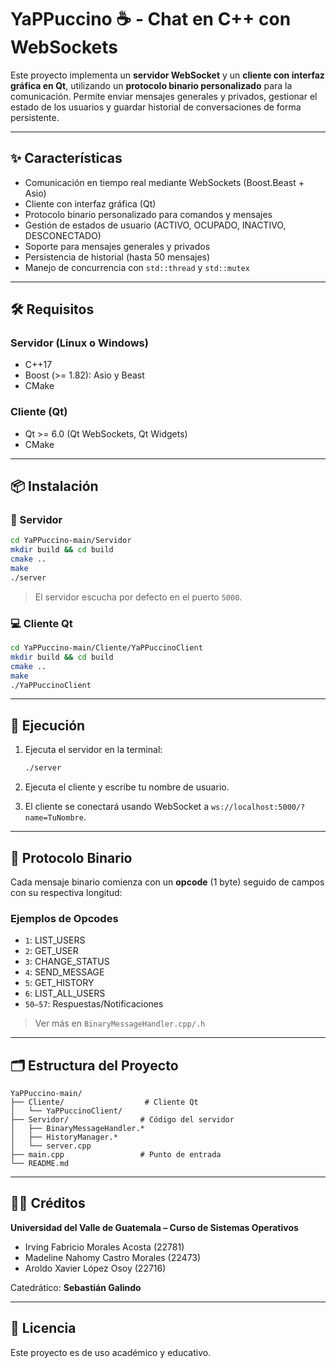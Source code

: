 
# YaPPuccino ☕ - Chat en C++ con WebSockets
Este proyecto implementa un **servidor WebSocket** y un **cliente con interfaz gráfica en Qt**, utilizando un **protocolo binario personalizado** para la comunicación. Permite enviar mensajes generales y privados, gestionar el estado de los usuarios y guardar historial de conversaciones de forma persistente.

---

## ✨ Características

- Comunicación en tiempo real mediante WebSockets (Boost.Beast + Asio)
- Cliente con interfaz gráfica (Qt)
- Protocolo binario personalizado para comandos y mensajes
- Gestión de estados de usuario (ACTIVO, OCUPADO, INACTIVO, DESCONECTADO)
- Soporte para mensajes generales y privados
- Persistencia de historial (hasta 50 mensajes)
- Manejo de concurrencia con `std::thread` y `std::mutex`

---

## 🛠️ Requisitos

### Servidor (Linux o Windows)
- C++17
- Boost (>= 1.82): Asio y Beast
- CMake

### Cliente (Qt)
- Qt >= 6.0 (Qt WebSockets, Qt Widgets)
- CMake

---

## 📦 Instalación

### 🔧 Servidor

```bash
cd YaPPuccino-main/Servidor
mkdir build && cd build
cmake ..
make
./server
```

> El servidor escucha por defecto en el puerto `5000`.

### 💻 Cliente Qt

```bash
cd YaPPuccino-main/Cliente/YaPPuccinoClient
mkdir build && cd build
cmake ..
make
./YaPPuccinoClient
```

---

## 🚀 Ejecución

1. Ejecuta el servidor en la terminal:  
   ```bash
   ./server
   ```

2. Ejecuta el cliente y escribe tu nombre de usuario.

3. El cliente se conectará usando WebSocket a `ws://localhost:5000/?name=TuNombre`.

---

## 📡 Protocolo Binario

Cada mensaje binario comienza con un **opcode** (1 byte) seguido de campos con su respectiva longitud:

### Ejemplos de Opcodes

- `1`: LIST_USERS
- `2`: GET_USER
- `3`: CHANGE_STATUS
- `4`: SEND_MESSAGE
- `5`: GET_HISTORY
- `6`: LIST_ALL_USERS
- `50–57`: Respuestas/Notificaciones

> Ver más en `BinaryMessageHandler.cpp/.h`

---

## 🗂️ Estructura del Proyecto

```
YaPPuccino-main/
├── Cliente/                  # Cliente Qt
│   └── YaPPuccinoClient/
├── Servidor/                # Código del servidor
│   ├── BinaryMessageHandler.*
│   ├── HistoryManager.*
│   └── server.cpp
├── main.cpp                 # Punto de entrada
└── README.md
```

---

## 👨‍💻 Créditos

**Universidad del Valle de Guatemala – Curso de Sistemas Operativos**

- Irving Fabricio Morales Acosta (22781)  
- Madeline Nahomy Castro Morales (22473)  
- Aroldo Xavier López Osoy (22716)

Catedrático: **Sebastián Galindo**

---

## 📄 Licencia

Este proyecto es de uso académico y educativo.

